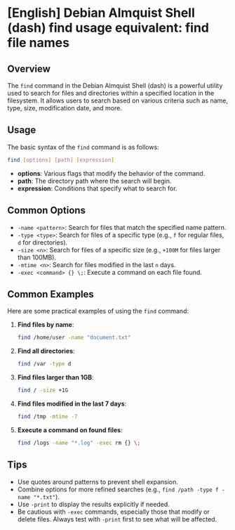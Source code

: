 # [English] Debian Almquist Shell (dash) find usage equivalent: find file names

## Overview
The `find` command in the Debian Almquist Shell (dash) is a powerful utility used to search for files and directories within a specified location in the filesystem. It allows users to search based on various criteria such as name, type, size, modification date, and more.

## Usage
The basic syntax of the `find` command is as follows:

```sh
find [options] [path] [expression]
```

- **options**: Various flags that modify the behavior of the command.
- **path**: The directory path where the search will begin.
- **expression**: Conditions that specify what to search for.

## Common Options
- `-name <pattern>`: Search for files that match the specified name pattern.
- `-type <type>`: Search for files of a specific type (e.g., `f` for regular files, `d` for directories).
- `-size <n>`: Search for files of a specific size (e.g., `+100M` for files larger than 100MB).
- `-mtime <n>`: Search for files modified in the last `n` days.
- `-exec <command> {} \;`: Execute a command on each file found.

## Common Examples
Here are some practical examples of using the `find` command:

1. **Find files by name**:
   ```sh
   find /home/user -name "document.txt"
   ```

2. **Find all directories**:
   ```sh
   find /var -type d
   ```

3. **Find files larger than 1GB**:
   ```sh
   find / -size +1G
   ```

4. **Find files modified in the last 7 days**:
   ```sh
   find /tmp -mtime -7
   ```

5. **Execute a command on found files**:
   ```sh
   find /logs -name "*.log" -exec rm {} \;
   ```

## Tips
- Use quotes around patterns to prevent shell expansion.
- Combine options for more refined searches (e.g., `find /path -type f -name "*.txt"`).
- Use `-print` to display the results explicitly if needed.
- Be cautious with `-exec` commands, especially those that modify or delete files. Always test with `-print` first to see what will be affected.
